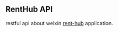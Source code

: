 ## RentHub API

restful api about weixin [rent-hub](https://github.com/Lemonjing/rent-hub-wx) application.